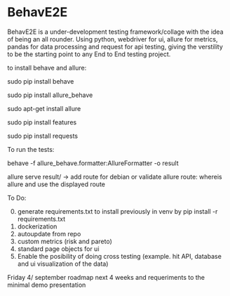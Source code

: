 # BehavE2E

BehavE2E is a under-development testing framework/collage with the idea of being an all rounder.
Using python, webdriver for ui, allure for metrics, pandas for data processing and request for api testing, giving the verstility to be the starting point to any End to End testing project.

to install behave and allure:

sudo pip install behave

sudo pip install allure_behave

sudo apt-get install allure

sudo pip install features

sudo pip install requests

To run the tests:

behave -f allure_behave.formatter:AllureFormatter -o result


allure serve result/ -> add route for debian
or validate allure route: whereis allure and use the displayed route

To Do:

0. generate requirements.txt to install previously in venv by pip install -r requirements.txt 
1. dockerization
2. autoupdate from repo
3. custom metrics (risk and pareto)
4. standard page objects for ui
5. Enable the posibility of doing cross testing (example. hit API, database and ui visualization of the data)

Friday 4/ september roadmap next 4 weeks and requeriments to the minimal demo presentation 
